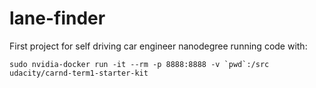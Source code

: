 # lane-finder
First project for self driving car engineer nanodegree
running code with:

``sudo nvidia-docker run -it --rm -p 8888:8888 -v `pwd`:/src udacity/carnd-term1-starter-kit``
